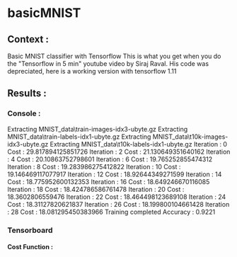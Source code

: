 # basicMNIST

## Context :
Basic MNIST classifier with Tensorflow
This is what you get when you do the "Tensorflow in 5 min" youtube video by Siraj Raval.
His code was depreciated, here is a working version with tensorflow 1.11


## Results :
### Console :

Extracting MNIST_data\train-images-idx3-ubyte.gz
Extracting MNIST_data\train-labels-idx1-ubyte.gz
Extracting MNIST_data\t10k-images-idx3-ubyte.gz
Extracting MNIST_data\t10k-labels-idx1-ubyte.gz
Iteration : 0 Cost : 29.817894125851726
Iteration : 2 Cost : 21.130649351640162
Iteration : 4 Cost : 20.10863752798601
Iteration : 6 Cost : 19.765252855474312
Iteration : 8 Cost : 19.283986275412822
Iteration : 10 Cost : 19.146469117077917
Iteration : 12 Cost : 18.92644349271599
Iteration : 14 Cost : 18.775952600132353
Iteration : 16 Cost : 18.649246670116085
Iteration : 18 Cost : 18.424786586761478
Iteration : 20 Cost : 18.3602806559476
Iteration : 22 Cost : 18.464498123689108
Iteration : 24 Cost : 18.31127820621837
Iteration : 26 Cost : 18.199800104661428
Iteration : 28 Cost : 18.081295450383966
Training completed
Accuracy : 0.9221

### Tensorboard
#### Cost Function :

